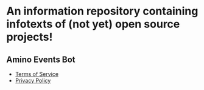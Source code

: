 # An information repository containing infotexts of (not yet) open source projects!

## Amino Events Bot
- [Terms of Service](./Amino%20Events%20Bot/ToS.md)
- [Privacy Policy](./Amino%20Events%20Bot/Privacy.md)
